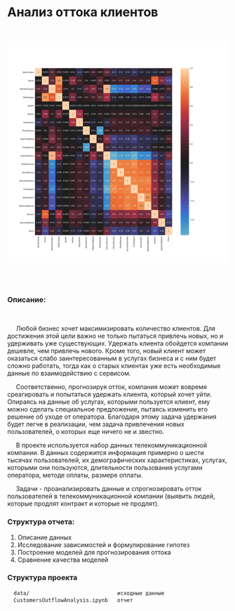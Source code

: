 # Анализ оттока клиентов
<br>

![alt text](corr_m.png)

<br><br>

### Описание:

&nbsp;&nbsp;&nbsp;&nbsp;

&nbsp;&nbsp;&nbsp;&nbsp; Любой бизнес хочет максимизировать количество клиентов. Для достижения этой цели важно не только пытаться привлечь новых, но и удерживать уже существующих. Удержать клиента обойдется компании дешевле, чем привлечь нового. Кроме того, новый клиент может оказаться слабо заинтересованным в услугах бизнеса и с ним будет сложно работать, тогда как о старых клиентах уже есть необходимые данные по взаимодействию с сервисом.

&nbsp;&nbsp;&nbsp;&nbsp; Соответственно, прогнозируя отток, компания может вовремя среагировать и попытаться удержать клиента, который хочет уйти. Опираясь на данные об услугах, которыми пользуется клиент, ему можно сделать специальное предложение, пытаясь изменить его решение об уходе от оператора. Благодаря этому задача удержания будет легче в реализации, чем задача привлечения новых пользователей, о которых еще ничего не и звестно.

&nbsp;&nbsp;&nbsp;&nbsp; В проекте используется набор данных телекоммуникационной компании. В данных содержится информация примерно о шести тысячах пользователей, их демографических характеристиках, услугах, которыми они пользуются, длительности пользования услугами оператора, методе оплаты, размере оплаты.

&nbsp;&nbsp;&nbsp;&nbsp; Задачи - проанализировать данные и спрогнозировать отток пользователей в телекоммуникационной компании (выявить людей, которые продлят контракт и которые не продлят). 

### Структура отчета: 

1. Описание данных<br>
2. Исследование зависимостей и формулирование гипотез<br>
3. Построение моделей для прогнозирования оттока<br>
4. Сравнение качества моделей<br>

### Структура проекта
      data/                            исходные данные
      CustomersOutflowAnalysis.ipynb   отчет

